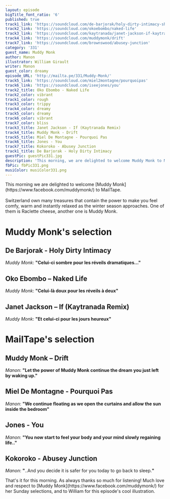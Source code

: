 ```yaml
---
layout: episode
bigTitle_font_ratio: '6'
published: true
track1_link: 'https://soundcloud.com/de-barjorak/holy-dirty-intimacy-shorter'
track2_link: 'https://soundcloud.com/okoebombo/naked-life'
track3_link: 'https://soundcloud.com/kaytranada/janet-jackson-if-kaytranada'
track4_link: 'https://soundcloud.com/muddymonk/drift'
track7_link: 'https://soundcloud.com/brownswood/abusey-junction'
category: '331'
guest_name: Muddy Monk
author: Manon
illustrator: William Girault
writer: Manon
guest_color: dreamy
episode_URL: 'http://mailta.pe/331/Muddy-Monk/'
track5_link: 'https://soundcloud.com/miel2montagne/pourquoipas'
track6_link: 'https://soundcloud.com/iseejones/you'
track2_title: Oko Ebombo - Naked Life
track2_color: vibrant
track1_color: rough
track3_color: trippy
track4_color: dreamy
track5_color: dreamy
track6_color: vibrant
track7_color: bliss
track3_title: Janet Jackson - If (Kaytranada Remix)
track4_title: Muddy Monk - Drift
track5_title: Miel De Montagne - Pourquoi Pas
track6_title: Jones - You
track7_title: Kokoroko - Abusey Junction
track1_title: De Barjorak - Holy Dirty Intimacy
guestPic: guestPic331.jpg
description: 'This morning, we are delighted to welcome Muddy Monk to Mailtape.'
fbPic: fbPic331.png
musiColor: musiColor331.png
---
```

<p id="introduction">This morning we are delighted to welcome [Muddy Monk](https://www.facebook.com/muddymonk/) to MailTape.
<br><br>
Switzerland own many treasures that contain the power to make you feel comfy, warm and instantly relaxed as the winter season approaches. One of them is Raclette cheese, another one is Muddy Monk.</p>


# Muddy Monk's selection

##  De Barjorak - Holy Dirty Intimacy
_Muddy Monk_: **"**Celui-ci sombre pour les réveils dramatiques...**"**

## Oko Ebombo – Naked Life
_Muddy Monk_: **"**Celui-là doux pour les réveils à deux**"**

## Janet Jackson – If (Kaytranada Remix)
_Muddy Monk_: **"**Et celui-ci pour les jours heureux**"**


# MailTape's selection

## Muddy Monk – Drift
_Manon_: **"**Let the power of Muddy Monk continue the dream you just left by waking up.**"**

## Miel De Montagne - Pourquoi Pas
_Manon_: **"**We continue floating as we open the curtains and allow the sun inside the bedroom**"**

## Jones - You
_Manon_: **"**You now start to feel your body and your mind slowly regaining life..**"**

## Kokoroko - Abusey Junction
_Manon_: **"**..And you decide it is safer for you today to go back to sleep.**"**


<p id="outroduction">That's it for this morning. As always thanks so much for listening! Much love and respect to [Muddy Monk](https://www.facebook.com/muddymonk/) for her Sunday selections, and to William for this episode's cool illustration.</p>
